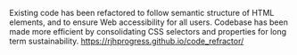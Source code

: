 Existing code has been refactored to follow semantic structure of HTML elements, 
and to ensure Web accessibility for all users. Codebase has been made more efficient 
by consolidating CSS selectors and properties for long term sustainability.
https://rjhprogress.github.io/code_refractor/
